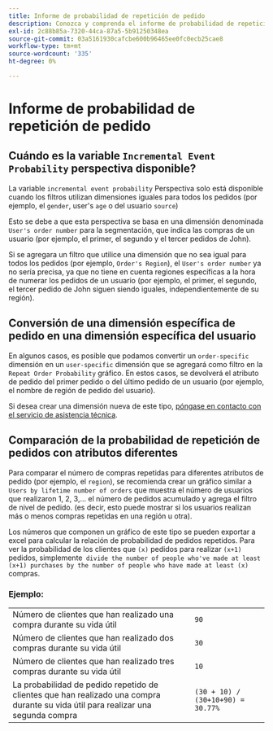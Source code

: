 ```yaml
---
title: Informe de probabilidad de repetición de pedido
description: Conozca y comprenda el informe de probabilidad de repetición de pedido.
exl-id: 2c88b85a-7320-44ca-87a5-5b91250348ea
source-git-commit: 03a5161930cafcbe600b96465ee0fc0ecb25cae8
workflow-type: tm+mt
source-wordcount: '335'
ht-degree: 0%

---
```


# Informe de probabilidad de repetición de pedido

## Cuándo es la variable `Incremental Event Probability` perspectiva disponible?

La variable `incremental event probability` Perspectiva solo está disponible cuando los filtros utilizan dimensiones iguales para todos los pedidos (por ejemplo, el `gender`, user&#39;s `age` o del usuario `source`)

Esto se debe a que esta perspectiva se basa en una dimensión denominada `User's order number` para la segmentación, que indica las compras de un usuario (por ejemplo, el primer, el segundo y el tercer pedidos de John).

Si se agregara un filtro que utilice una dimensión que no sea igual para todos los pedidos (por ejemplo, `Order's Region`), el `User's order number` ya no sería precisa, ya que no tiene en cuenta regiones específicas a la hora de numerar los pedidos de un usuario (por ejemplo, el primer, el segundo, el tercer pedido de John siguen siendo iguales, independientemente de su región).

## Conversión de una dimensión específica de pedido en una dimensión específica del usuario

En algunos casos, es posible que podamos convertir un `order-specific` dimensión en un `user-specific` dimensión que se agregará como filtro en la `Repeat Order Probability` gráfico. En estos casos, se devolverá el atributo de pedido del primer pedido o del último pedido de un usuario (por ejemplo, el nombre de región de pedido del usuario).

Si desea crear una dimensión nueva de este tipo, [póngase en contacto con el servicio de asistencia técnica](../../guide-overview.md).

## Comparación de la probabilidad de repetición de pedidos con atributos diferentes

Para comparar el número de compras repetidas para diferentes atributos de pedido (por ejemplo, el `region`), se recomienda crear un gráfico similar a `Users by lifetime number of orders` que muestra el número de usuarios que realizaron 1, 2, 3,... el número de pedidos acumulado y agrega el filtro de nivel de pedido. (es decir, esto puede mostrar si los usuarios realizan más o menos compras repetidas en una región u otra).

Los números que componen un gráfico de este tipo se pueden exportar a excel para calcular la relación de probabilidad de pedidos repetidos. Para ver la probabilidad de los clientes que `(x)` pedidos para realizar `(x+1)` pedidos, simplemente` divide the number of people who've made at least (x+1) purchases by the number of people who have made at least (x)` compras.

### Ejemplo:

|  |  |
|---|---|
| Número de clientes que han realizado una compra durante su vida útil | `90` |
| Número de clientes que han realizado dos compras durante su vida útil | `30` |
| Número de clientes que han realizado tres compras durante su vida útil | `10` |
| La probabilidad de pedido repetido de clientes que han realizado una compra durante su vida útil para realizar una segunda compra | `(30 + 10) / (30+10+90) = 30.77%` |
